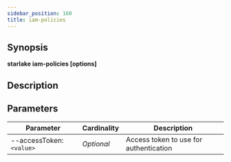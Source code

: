 ```yaml
---
sidebar_position: 160
title: iam-policies
---
```



## Synopsis

**starlake iam-policies [options]**

## Description


## Parameters

Parameter|Cardinality|Description
---|---|---
--accessToken:`<value>`|*Optional*|Access token to use for authentication

